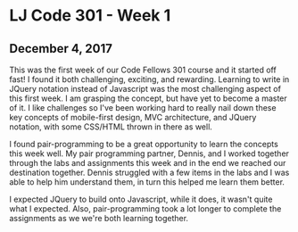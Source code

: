 # LJ Code 301 - Week 1

## December 4, 2017

This was the first week of our Code Fellows 301 course and it started off fast! I found it both challenging, exciting, and rewarding. Learning to write in JQuery notation instead of Javascript was the most challenging aspect of this first week. I am grasping the concept, but have yet to become a master of it. I like challenges so I've been working hard to really nail down these key concepts of mobile-first design, MVC architecture, and JQuery notation, with some CSS/HTML thrown in there as well.

I found pair-programming to be a great opportunity to learn the concepts this week well. My pair programming partner, Dennis, and I worked together through the labs and assignments this week and in the end we reached our destination together. Dennis struggled with a few items in the labs and I was able to help him understand them, in turn this helped me learn them better.

I expected JQuery to build onto Javascript, while it does, it wasn't quite what I expected. Also, pair-programming took a lot longer to complete the assignments as we we're both learning together.